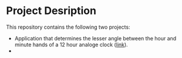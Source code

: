 # Project Desription
This repository contains the following two projects:
* Application that determines the lesser angle between the hour and minute hands of a 12 hour analoge clock ([link](https://github.com/Tinsae-Tadesse/REIZ-Tech/blob/master/Angle%20Calculator/Program.cs)).
* 
